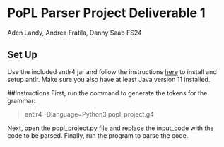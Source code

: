 # PoPL Parser Project Deliverable 1
Aden Landy, Andrea Fratila, Danny Saab
FS24

## Set Up
Use the included antlr4 jar and follow the instructions [here](https://github.com/antlr/antlr4/blob/master/doc/getting-started.md) to install and setup antlr. Make sure you also have at least Java version 11 installed.

##Instructions
First, run the command to generate the tokens for the grammar:
> antlr4 -Dlanguage=Python3 popl_project.g4 

Next, open the popl_project.py file and replace the input_code with the code to be parsed.
Finally, run the program to parse the code.
